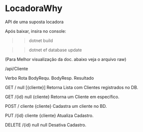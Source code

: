 # LocadoraWhy
API de uma suposta locadora 

Após baixar, insira no console:
 > >dotnet build
	
 > >dotnet ef database update
 
 
(Para Melhor visualização da doc. abaixo veja o arquivo raw)
 
 /api/Cliente

Verbo  Rota  BodyRequ. BodyResp.   Resultado
							
GET    /     null      [{cliente}] Retorna Lista com Clientes registrados no DB.

GET    /{id} null      {cliente}   Retorna um Cliente em específico.

POST   /     cliente   {cliente}   Cadastra um cliente no BD.

PUT    /{id} cliente   {cliente}   Atualiza Cadastro.

DELETE /{id} null      null        Desativa Cadastro.